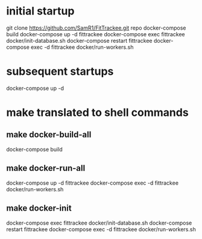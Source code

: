 # initial startup
git clone https://github.com/SamR1/FitTrackee.git repo
docker-compose build
docker-compose up -d fittrackee
docker-compose exec fittrackee docker/init-database.sh
docker-compose restart fittrackee
docker-compose exec -d fittrackee docker/run-workers.sh

# subsequent startups
docker-compose up -d

# make translated to shell commands
## make docker-build-all
docker-compose build

## make docker-run-all
docker-compose up -d fittrackee
docker-compose exec -d fittrackee docker/run-workers.sh

## make docker-init
docker-compose exec fittrackee docker/init-database.sh
docker-compose restart fittrackee
docker-compose exec -d fittrackee docker/run-workers.sh
